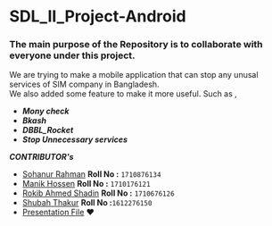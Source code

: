 # SDL_II_Project-Android
### The main purpose of the Repository is to collaborate with everyone under this project.
We are trying to make a mobile application that can stop any unusal services of SIM company in Bangladesh.  
We also added some feature to make it more useful. Such as ,
* **_Mony check_**
* **_Bkash_**
* **_DBBL_Rocket_**
* **_Stop Unnecessary services_**  

**_CONTRIBUTOR's_**<br /> 
- [Sohanur Rahman](https://github.com/SohanCSERU)       **Roll No :** `1710876134` <br />
- [Manik Hossen](https://github.com/rahathossenmanik)   **Roll No :** `1710176121` <br />
- [Rokib Ahmed Shadin](https://github.com/Rokib-ru-cse) **Roll No :** `1710676126` <br />
- [Shubah Thakur](https://github.com/shubahthakur46)    **Roll No :**`1612276150` <br />
- [Presentation File](https://github.com/SohanCSERU/SDL_II_Project-Android/blob/master/SDL_Lab_II(Final).pptx?raw=true)
:heart:
